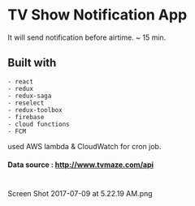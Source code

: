 # TV Show Notification App
It will send notification before airtime. ~ 15 min.


## Built with
```
- react
- redux
- redux-saga
- reselect
- redux-toolbox
- firebase
- cloud functions
- FCM
```

used AWS lambda & CloudWatch for cron job.

#### Data source : http://www.tvmaze.com/api


#
Screen Shot 2017-07-09 at 5.22.19 AM.png
